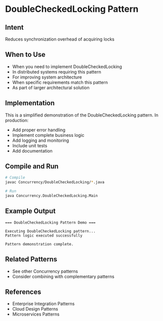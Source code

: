 # DoubleCheckedLocking Pattern

## Intent
Reduces synchronization overhead of acquiring locks

## When to Use
- When you need to implement DoubleCheckedLocking
- In distributed systems requiring this pattern
- For improving system architecture
- When specific requirements match this pattern
- As part of larger architectural solution

## Implementation
This is a simplified demonstration of the DoubleCheckedLocking pattern. In production:
- Add proper error handling
- Implement complete business logic
- Add logging and monitoring
- Include unit tests
- Add documentation

## Compile and Run
```bash
# Compile
javac Concurrency/DoubleCheckedLocking/*.java

# Run
java Concurrency.DoubleCheckedLocking.Main
```

## Example Output
```
=== DoubleCheckedLocking Pattern Demo ===

Executing DoubleCheckedLocking pattern...
Pattern logic executed successfully

Pattern demonstration complete.
```

## Related Patterns
- See other Concurrency patterns
- Consider combining with complementary patterns

## References
- Enterprise Integration Patterns
- Cloud Design Patterns
- Microservices Patterns
